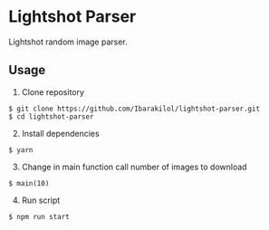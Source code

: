 # Lightshot Parser

Lightshot random image parser.

## Usage
1. Clone repository
```
$ git clone https://github.com/Ibarakilol/lightshot-parser.git
$ cd lightshot-parser
```
2. Install dependencies
```
$ yarn
```
3. Change in main function call number of images to download
```
$ main(10)
```
4. Run script
```
$ npm run start
```
